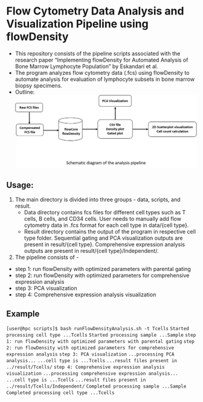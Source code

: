 # Flow Cytometry Data Analysis and Visualization Pipeline using flowDensity
* This repository consists of the pipeline scripts associated with the research paper “Implementing flowDensity for Automated Analysis of Bone Marrow Lymphocyte Population” by Eskandari et al.
* The program analyzes flow cytometry data (.fcs) using flowDensity to automate analysis for evaluation of lymphocyte subsets in bone marrow biopsy specimens.
* Outline:
![Screenshot](workflow.png)

## Usage:
1. The main directory is divided into three groups - data, scripts, and result.
   * Data directory contains fcs files for different cell types such as T cells, B cells, and CD34 cells.
   User needs to manually add flow cytometry data in .fcs format for each cell type in data/{cell type}.
   * Result directory contains the output of the program in respective cell type folder.
    Sequential gating and PCA visualization outputs are present in result/{cell type}.
    Comprehensive expression analysis outputs are present in result/{cell type}/Independent/.
2. The pipeline consists of -
  * step 1: run flowDensity with optimized parameters with parental gating
  * step 2: run flowDensity with optimized parameters for comprehensive expression analysis
  * step 3: PCA visualization
  * step 4: Comprehensive expression analysis visualization

## Example
`[user@hpc scripts]$ bash runFlowDensityAnalysis.sh -t Tcells`
`Started processing cell type ...Tcells`
`Started processing sample ...Sample`
`step 1: run flowDensity with optimized parameters with parental gating`
`step 2: run flowDensity with optimized parameters for comprehensive expression analysis`
`step 3: PCA visualization`
`...processing PCA analysis...`
`...cell type is ...Tcells`
`...result files present in ../result/Tcells/`
`step 4: Comprehensive expression analysis visualization`
`...processing comprehensive expression analysis...`
`...cell type is ...Tcells`
`...result files present in ../result/Tcells/Independent/`
`Completed processing sample ...Sample`
`Completed processing cell type ...Tcells`
